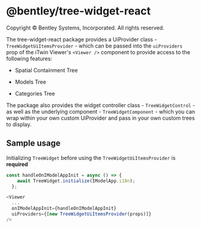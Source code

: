 # @bentley/tree-widget-react

Copyright © Bentley Systems, Incorporated. All rights reserved.

The tree-widget-react package provides a UiProvider class - `TreeWidgetUiItemsProvider` - which can be passed into the `uiProviders` prop of the iTwin Viewer's `<Viewer />` component to provide access to the following features:

- Spatial Containment Tree

- Models Tree

- Categories Tree

The package also provides the widget controller class - `TreeWidgetControl` - as well as the underlying component - `TreeWidgetComponent` - which you can wrap within your own custom UiProvider and pass in your own custom trees to display.

## Sample usage

Initializing `TreeWidget` before using the `TreeWidgetUiItemsProvider` is **required**

```ts
const handleOnIModelAppInit = async () => {
    await TreeWidget.initialize(IModelApp.i18n);
  };

<Viewer
  ...
  onIModelAppInit={handleOnIModelAppInit}
  uiProviders={[new TreeWidgetUiItemsProvider(props)]}
/>
```
